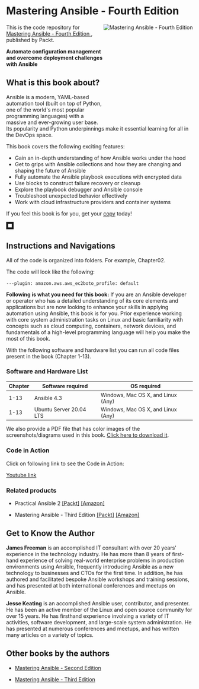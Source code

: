 # Mastering Ansible - Fourth Edition 

<a href="https://www.packtpub.com/product/mastering-ansible-fourth-edition/9781801818780?utm_source=github&utm_medium=repository&utm_campaign=9781801818780"><img src="https://static.packt-cdn.com/products/9781801818780/cover/smaller" alt="Mastering Ansible - Fourth Edition " height="256px" align="right"></a>

This is the code repository for [Mastering Ansible - Fourth Edition ](https://www.packtpub.com/product/mastering-ansible-fourth-edition/9781801818780?utm_source=github&utm_medium=repository&utm_campaign=9781801818780), published by Packt.

**Automate configuration management and overcome deployment challenges with Ansible**

## What is this book about?
Ansible is a modern, YAML-based automation tool (built on top of Python, one of the world's most popular programming languages) with a massive and ever-growing user base. Its popularity and Python underpinnings make it essential learning for all in the DevOps space. 

This book covers the following exciting features:
* Gain an in-depth understanding of how Ansible works under the hood
* Get to grips with Ansible collections and how they are changing and shaping the future of Ansible
* Fully automate the Ansible playbook executions with encrypted data
* Use blocks to construct failure recovery or cleanup
* Explore the playbook debugger and Ansible console
* Troubleshoot unexpected behavior effectively
* Work with cloud infrastructure providers and container systems

If you feel this book is for you, get your [copy](https://www.amazon.com/dp/1801818789) today!

<a href="https://www.packtpub.com/?utm_source=github&utm_medium=banner&utm_campaign=GitHubBanner"><img src="https://raw.githubusercontent.com/PacktPublishing/GitHub/master/GitHub.png" 
alt="https://www.packtpub.com/" border="5" /></a>

## Instructions and Navigations
All of the code is organized into folders. For example, Chapter02.

The code will look like the following:
```
---plugin: amazon.aws.aws_ec2boto_profile: default
```

**Following is what you need for this book:**
If you are an Ansible developer or operator who has a detailed understanding of its core elements and applications but are now looking to enhance your skills in applying automation using Ansible, this book is for you. Prior experience working with core system administration tasks on Linux and basic familiarity with concepts such as cloud computing, containers, network devices, and fundamentals of a high-level programming language will help you make the most of this book.

With the following software and hardware list you can run all code files present in the book (Chapter 1-13).
### Software and Hardware List
| Chapter | Software required | OS required |
| -------- | ------------------------------------ | ----------------------------------- |
| 1-13 | Ansible 4.3 | Windows, Mac OS X, and Linux (Any) |
| 1-13 | Ubuntu Server 20.04 LTS | Windows, Mac OS X, and Linux (Any) |

We also provide a PDF file that has color images of the screenshots/diagrams used in this book. [Click here to download it](https://static.packt-cdn.com/downloads/9781801818780_ColorImages.pdf).

### Code in Action
Click on following link to see the Code in Action:

[Youtube link](https://bit.ly/3vvkzbP)

### Related products
* Practical Ansible 2  [[Packt]](https://www.packtpub.com/product/practical-ansible-2/9781789807462?utm_source=github&utm_medium=repository&utm_campaign=9781789807462) [[Amazon]](https://www.amazon.com/dp/1789807468)

* Mastering Ansible - Third Edition  [[Packt]](https://www.packtpub.com/product/mastering-ansible-third-edition/9781789951547?utm_source=github&utm_medium=repository&utm_campaign=9781789951547) [[Amazon]](https://www.amazon.com/dp/1789951542)

## Get to Know the Author
**James Freeman**
is an accomplished IT consultant with over 20 years' experience in the technology industry. He has more than 8 years of first-hand experience of solving real-world enterprise problems in production environments using Ansible, frequently introducing Ansible as a new technology to businesses and CTOs for the first time. In addition, he has authored and facilitated bespoke Ansible workshops and training sessions, and has presented at both international conferences and meetups on Ansible.

**Jesse Keating**
is an accomplished Ansible user, contributor, and presenter. He has been an active member of the Linux and open source community for over 15 years. He has firsthand experience involving a variety of IT activities, software development, and large-scale system administration. He has presented at numerous conferences and meetups, and has written many articles on a variety of topics.

## Other books by the authors
* [Mastering Ansible - Second Edition ](https://www.packtpub.com/networking-and-servers/mastering-ansible-second-edition?utm_source=github&utm_medium=repository&utm_campaign=9781787125681)

* [Mastering Ansible - Third Edition ](https://www.packtpub.com/virtualization-and-cloud/mastering-ansible-third-edition?utm_source=github&utm_medium=repository&utm_campaign=9781789951547)
